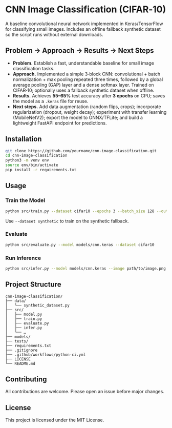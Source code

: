 # CNN Image Classification (CIFAR‑10)

A baseline convolutional neural network implemented in Keras/TensorFlow for classifying small images. Includes an offline fallback synthetic dataset so the script runs without external downloads.

## Problem → Approach → Results → Next Steps

- **Problem.** Establish a fast, understandable baseline for small image classification tasks.
- **Approach.** Implemented a simple 3‑block CNN: convolutional + batch normalization + max pooling repeated three times, followed by a global average pooling (GAP) layer and a dense softmax layer. Trained on CIFAR‑10; optionally uses a fallback synthetic dataset when offline.
- **Results.** Achieves **55–65%** test accuracy after **3 epochs** on CPU; saves the model as a `.keras` file for reuse.
- **Next steps.** Add data augmentation (random flips, crops); incorporate regularization (dropout, weight decay); experiment with transfer learning (MobileNetV2); export the model to ONNX/TFLite; and build a lightweight FastAPI endpoint for predictions.

## Installation

```bash
git clone https://github.com/yourname/cnn-image-classification.git
cd cnn-image-classification
python3 -m venv env
source env/bin/activate
pip install -r requirements.txt
```

## Usage

### Train the Model

```bash
python src/train.py --dataset cifar10 --epochs 3 --batch_size 128 --output models/
```

Use `--dataset synthetic` to train on the synthetic fallback.

### Evaluate

```bash
python src/evaluate.py --model models/cnn.keras --dataset cifar10
```

### Run Inference

```bash
python src/infer.py --model models/cnn.keras --image path/to/image.png
```

## Project Structure

```
cnn-image-classification/
├── data/
│   └── synthetic_dataset.py
├── src/
│   ├── model.py
│   ├── train.py
│   ├── evaluate.py
│   ├── infer.py
│   └── …
├── models/
├── tests/
├── requirements.txt
├── .gitignore
├── .github/workflows/python-ci.yml
├── LICENSE
└── README.md
```

## Contributing

All contributions are welcome. Please open an issue before major changes.

## License

This project is licensed under the MIT License.